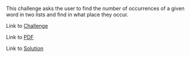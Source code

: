 This challenge asks the user to find the number of occurrences of a given word in two lists and find in what place they occur.

Link to [Challenge](https://www.hackerrank.com/challenges/defaultdict-tutorial/problem)

Link to [PDF](./defaultdict.pdf)

Link to [Solution](./default_dict.py)
